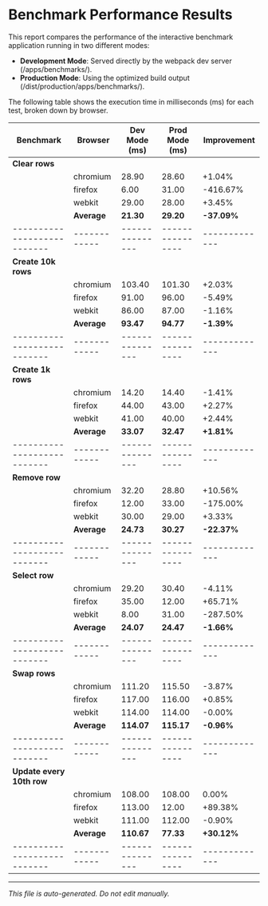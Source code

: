 # Benchmark Performance Results

This report compares the performance of the interactive benchmark application running in two different modes:
- **Development Mode**: Served directly by the webpack dev server (/apps/benchmarks/).
- **Production Mode**: Using the optimized build output (/dist/production/apps/benchmarks/).

The following table shows the execution time in milliseconds (ms) for each test, broken down by browser.

| Benchmark                 | Browser    | Dev Mode (ms) | Prod Mode (ms) | Improvement |
|---------------------------|------------|---------------|----------------|-------------|
| **Clear rows**               |            |               |                |             |
|                           | chromium   | 28.90         | 28.60          | +1.04%      |
|                           | firefox    | 6.00          | 31.00          | -416.67%    |
|                           | webkit     | 29.00         | 28.00          | +3.45%      |
|                           | **Average**| **21.30**        | **29.20**         | **-37.09%**    |
|---------------------------|------------|---------------|----------------|-------------|
| **Create 10k rows**               |            |               |                |             |
|                           | chromium   | 103.40        | 101.30         | +2.03%      |
|                           | firefox    | 91.00         | 96.00          | -5.49%      |
|                           | webkit     | 86.00         | 87.00          | -1.16%      |
|                           | **Average**| **93.47**        | **94.77**         | **-1.39%**    |
|---------------------------|------------|---------------|----------------|-------------|
| **Create 1k rows**               |            |               |                |             |
|                           | chromium   | 14.20         | 14.40          | -1.41%      |
|                           | firefox    | 44.00         | 43.00          | +2.27%      |
|                           | webkit     | 41.00         | 40.00          | +2.44%      |
|                           | **Average**| **33.07**        | **32.47**         | **+1.81%**    |
|---------------------------|------------|---------------|----------------|-------------|
| **Remove row**               |            |               |                |             |
|                           | chromium   | 32.20         | 28.80          | +10.56%     |
|                           | firefox    | 12.00         | 33.00          | -175.00%    |
|                           | webkit     | 30.00         | 29.00          | +3.33%      |
|                           | **Average**| **24.73**        | **30.27**         | **-22.37%**    |
|---------------------------|------------|---------------|----------------|-------------|
| **Select row**               |            |               |                |             |
|                           | chromium   | 29.20         | 30.40          | -4.11%      |
|                           | firefox    | 35.00         | 12.00          | +65.71%     |
|                           | webkit     | 8.00          | 31.00          | -287.50%    |
|                           | **Average**| **24.07**        | **24.47**         | **-1.66%**    |
|---------------------------|------------|---------------|----------------|-------------|
| **Swap rows**               |            |               |                |             |
|                           | chromium   | 111.20        | 115.50         | -3.87%      |
|                           | firefox    | 117.00        | 116.00         | +0.85%      |
|                           | webkit     | 114.00        | 114.00         | -0.00%      |
|                           | **Average**| **114.07**        | **115.17**         | **-0.96%**    |
|---------------------------|------------|---------------|----------------|-------------|
| **Update every 10th row**               |            |               |                |             |
|                           | chromium   | 108.00        | 108.00         | 0.00%       |
|                           | firefox    | 113.00        | 12.00          | +89.38%     |
|                           | webkit     | 111.00        | 112.00         | -0.90%      |
|                           | **Average**| **110.67**        | **77.33**         | **+30.12%**    |
|---------------------------|------------|---------------|----------------|-------------|

---

*This file is auto-generated. Do not edit manually.*
